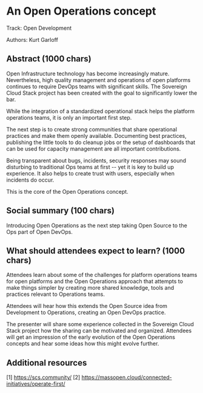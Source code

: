 # An Open Operations concept

Track: Open Development

Authors: Kurt Garloff

## Abstract (1000 chars)

Open Infrastructure technology has become increasingly mature. Nevertheless,
high quality management and operations of open platforms continues to require
DevOps teams with significant skills. The Sovereign Cloud Stack project has
been created with the goal to significantly lower the bar.

While the integration of a standardized operational stack helps the
platform operations teams, it is only an important first step.

The next step is to create strong communities that share operational practices
and make them openly available. Documenting best practices, publishing the little
tools to do cleanup jobs or the setup of dashboards that can be used for capacity
management are all important contributions.

Being transparent about bugs, incidents, security responses may sound disturbing
to traditional Ops teams at first -- yet it is key to build up experience. It also
helps to create trust with users, especially when incidents do occur.

This is the core of the Open Operations concept.

## Social summary (100 chars)

Introducing Open Operations as the next step taking Open
Source to the Ops part of Open DevOps.

## What should attendees expect to learn? (1000 chars)

Attendees learn about some of the challenges for platform operations teams
for open platforms and the Open Operations approach that attempts to make
things simpler by creating more shared knowledge, tools and practices relevant
to Operations teams.

Attendees will hear how this extends the Open Source idea from Development
to Operations, creating an Open DevOps practice.

The presenter will share some experience collected in the Sovereign Cloud Stack
project how the sharing can be motivated and organized. Attendees will get an
impression of the early evolution of the Open Operations concepts and hear some
ideas how this might evolve further.

## Additional resources

[1] https://scs.community/
[2] https://massopen.cloud/connected-initiatives/operate-first/
